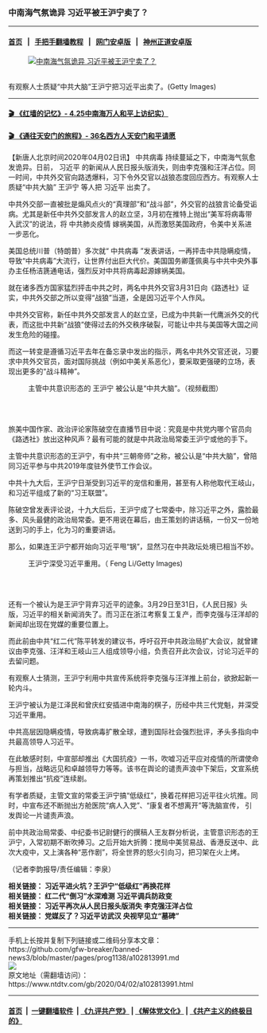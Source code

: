 ### 中南海气氛诡异 习近平被王沪宁卖了？
------------------------

#### [首页](https://github.com/gfw-breaker/banned-news3/blob/master/README.md) &nbsp;&nbsp;|&nbsp;&nbsp; [手把手翻墙教程](https://github.com/gfw-breaker/guides/wiki) &nbsp;&nbsp;|&nbsp;&nbsp; [网门安卓版](https://github.com/oGate2/oGate) &nbsp;&nbsp;|&nbsp;&nbsp; [神州正道安卓版](https://github.com/SzzdOgate/update) 



<div><div class="featured_image">
 <a href="https://i.ntdtv.com/assets/uploads/2020/04/75028.jpg" target="_blank">
  <figure>
   <img alt="中南海气氛诡异 习近平被王沪宁卖了？" src="https://i.ntdtv.com/assets/uploads/2020/04/75028-800x450.jpg"/>
  </figure><br/>
 </a>
 <span class="caption">
  有观察人士质疑“中共大脑”王沪宁把习近平出卖了。(Getty Images)
 </span>
</div>
</div><hr/>

#### [ 🎬  《红墙的记忆》- 4.25中南海万人和平上访纪实）](http://141.164.39.94:10000/videos/legend/425.html)

 #### [ 🎬  《通往天安门的旅程》- 36名西方人天安门和平请愿 ](http://141.164.39.94:10000/videos/legend/JTT.html)

<div><div class="post_content" itemprop="articleBody">
 <p>
  【新唐人北京时间2020年04月02日讯】
  <ok href="https://www.ntdtv.com/gb/中共病毒.htm">
   中共病毒
  </ok>
  持续蔓延之下，中南海气氛愈发诡异。日前，
  <ok href="https://www.ntdtv.com/gb/习近平.htm">
   习近平
  </ok>
  的新闻从人民日报头版消失，则由李克强和汪洋占位。同一时间，中共外交官向路透爆料，习下令外交官以战狼态度回应西方。有观察人士质疑“中共大脑”
  <ok href="https://www.ntdtv.com/gb/王沪宁.htm">
   王沪宁
  </ok>
  等人把
  <ok href="https://www.ntdtv.com/gb/习近平.htm">
   习近平
  </ok>
  出卖了。
 </p>
 <p>
  中共外交部一直被批是煽风点火的“真理部”和“战斗部”，外交官的战狼言论备受诟病。尤其是新任中共外交部发言人的赵立坚，3月初在推特上抛出“美军将病毒带入武汉”的说法，将
  <ok href="https://www.ntdtv.com/gb/中共肺炎疫情.htm">
   中共肺炎疫情
  </ok>
  嫁祸美国，从而激怒美国政府，令美中关系进一步恶化。
 </p>
 <p>
  美国总统川普（特朗普）多次就“
  <ok href="https://www.ntdtv.com/gb/中共病毒.htm">
   中共病毒
  </ok>
  ”发表讲话，一再抨击中共隐瞒疫情，导致“中共病毒”大流行，让世界付出巨大代价。美国国务卿蓬佩奥与中共中央外事办主任杨洁篪通电话，强烈反对中共将病毒起源嫁祸美国。
 </p>
 <p>
  就在诸多西方国家猛烈抨击中共之时，两名中共外交官3月31日向《路透社》证实，中共外交部之所以变得“战狼”当道，全是因习近平个人作风。
 </p>
 <p>
  中共外交官称，新任中共外交部发言人的赵立坚，已成为中共新一代鹰派外交的代表，而这批中共新“战狼”使得过去的外交秩序破裂，可能让中共与美国等大国之间发生危险的碰撞。
 </p>
 <p>
  而这一转变是遵循习近平去年在备忘录中发出的指示，两名中共外交官还说，习要求中共外交官员，面对国际挑战（例如中美关系恶化），要采取更强硬的立场，表现出更多的“战斗精神”。
 </p>
 <figure class="wp-caption alignnone" id="attachment_102696975" style="width: 600px">
  <ok href="https://i.ntdtv.com/assets/uploads/2019/10/sddefault-9.jpg">
   <img alt="" class="size-medium wp-image-102696975" src="https://i.ntdtv.com/assets/uploads/2019/10/sddefault-9-600x338.jpg"/>
  </ok>
  <br/><figcaption class="wp-caption-text">
   主管中共意识形态的
   <ok href="https://www.ntdtv.com/gb/王沪宁.htm">
    王沪宁
   </ok>
   被公认是“中共大脑”。（视频截图）
  </figcaption><br/>
 </figure><br/>
 <p>
  旅美中国作家、政治评论家陈破空在直播节目中说：究竟是中共党内哪个官员向《路透社》放出这种风声？最有可能的就是中共政治局常委王沪宁或他的手下。
 </p>
 <p>
  主管中共意识形态的王沪宁，有中共“三朝帝师”之称，被公认是“中共大脑”，曾陪同习近平参与中共2019年度驻外使节工作会议。
 </p>
 <p>
  中共十九大后，王沪宁日渐受到习近平的宠信和重用，甚至有人称他取代王岐山，和习近平组成了新的“习王联盟”。
 </p>
 <p>
  陈破空曾发表评论说，十九大后后，王沪宁成了七常委中，除习近平之外，露脸最多、风头最健的政治局常委。更不用说在幕后，由王策划的讲话稿，一份又一份地送到习的手上，化为习的重要讲话。
 </p>
 <p>
  那么，如果连王沪宁都开始向习近平甩“锅”，显然习在中共政坛处境已相当不妙。
 </p>
 <figure class="wp-caption alignnone" id="attachment_102605959" style="width: 600px">
  <ok href="https://i.ntdtv.com/assets/uploads/2019/06/p8960891a522626073.jpg">
   <img alt="" class="size-medium wp-image-102605959" src="https://i.ntdtv.com/assets/uploads/2019/06/p8960891a522626073-600x337.jpg"/>
  </ok>
  <br/><figcaption class="wp-caption-text">
   王沪宁深受习近平重用。（ Feng Li/Getty Images)
  </figcaption><br/>
 </figure><br/>
 <p>
  还有一个被认为是王沪宁背弃习近平的迹象。3月29日至31日，《人民日报》头版，习近平的相关新闻消失了。而习正在浙江考察复工复产，而李克强与汪洋却的新闻却出现在党媒的重要位置上。
 </p>
 <p>
  而此前由中共“红二代”陈平转发的建议书，呼吁召开中共政治局扩大会议，就曾建议由李克强、汪洋和王岐山三人组成领导小组，负责召开此次会议，讨论习近平的去留问题。
 </p>
 <p>
  有观察人士猜测，王沪宁利用中共宣传系统将李克强与汪洋推上前台，欲掀起新一轮内斗。
 </p>
 <p>
  王沪宁被认为是江泽民和曾庆红安插进中南海的棋子，历经中共三代党魁，并深受习近平重用。
 </p>
 <p>
  中共高层因隐瞒疫情，导致病毒扩散全球，遭到国际社会强烈批评，矛头多指向中共最高领导人习近平。
 </p>
 <p>
  在此敏感时刻，中宣部却推出《大国抗疫》一书，吹嘘习近平应对疫情的所谓使命与担当，战略远见和卓越领导力等等。该书在舆论的谴责声浪中下架后，文宣系统再策划推出“抗疫”连续剧。
 </p>
 <p>
  有学者质疑，主管文宣的常委王沪宁搞“低级红”，换着花样把习近平往火坑推。同时，中宣布还不断抛出方舱医院“病人入党”、“康复者不想离开”等洗脑宣传， 引发舆论一片谴责声浪。
 </p>
 <p>
  前中共政治局常委、中纪委书记尉健行的撰稿人王友群分析说，主管意识形态的王沪宁，入常初期不断吹捧习。之后开始大折腾：搅局中美贸易战、香港反送中、此次大疫中，又上演各种“恶作剧”，将全世界的怒火引向习，把习架在火上烤。
 </p>
 <p>
  （记者李韵报导/责任编辑：李泉）
 </p>
 <p>
  <strong>
   相关链接：
   <ok href="https://www.ntdtv.com/gb/2020/03/09/a102795306.html" rel="noopener" target="_blank">
    习近平进火坑？王沪宁“低级红”再换花样
   </ok>
  </strong>
  <br/>
  <strong>
   相关链接：
   <ok href="https://www.ntdtv.com/gb/2020/03/25/a102807907.html" rel="noopener" target="_blank">
    红二代“倒习”水深难测 习近平调兵防政变
   </ok>
  </strong>
  <br/>
  <strong>
   相关链接：
   <ok href="https://www.ntdtv.com/gb/2020/04/01/a102813010.html" rel="noopener" target="_blank">
    习近平再次从人民日报头版消失 李克强汪洋占位
   </ok>
  </strong>
  <br/>
  <strong>
   相关链接：
   <ok href="https://www.ntdtv.com/gb/2020/03/10/a102796247.html" rel="noopener" target="_blank">
    党媒反了？习近平访武汉 央视罕见立“墓碑”
   </ok>
  </strong>
 </p>
 <div class="single_ad">
 </div>
</div>
</div>
<hr/>
手机上长按并复制下列链接或二维码分享本文章：<br/>
https://github.com/gfw-breaker/banned-news3/blob/master/pages/prog1138/a102813991.md <br/>
<a href='https://github.com/gfw-breaker/banned-news3/blob/master/pages/prog1138/a102813991.md'><img src='https://github.com/gfw-breaker/banned-news3/blob/master/pages/prog1138/a102813991.md.png'/></a> <br/>
原文地址（需翻墙访问）：https://www.ntdtv.com/gb/2020/04/02/a102813991.html


------------------------
#### [首页](https://github.com/gfw-breaker/banned-news3/blob/master/README.md) &nbsp;|&nbsp; [一键翻墙软件](https://github.com/gfw-breaker/nogfw/blob/master/README.md) &nbsp;| [《九评共产党》](https://github.com/gfw-breaker/9ping.md/blob/master/README.md#九评之一评共产党是什么) | [《解体党文化》](https://github.com/gfw-breaker/jtdwh.md/blob/master/README.md) | [《共产主义的终极目的》](https://github.com/gfw-breaker/gczydzjmd.md/blob/master/README.md)


<img src='http://gfw-breaker.win/banned-news3/pages/prog1138/a102813991.md' width='0px' height='0px'/>